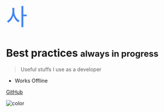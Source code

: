 <h1 style="font-size: 63px;font-weight: 500;" class="logo"><span style="color:#4285f4;">사</span></h1>

# Best practices <small>always in progress</small>

> Useful stuffs I use as a developer

- Works Offline

[GitHub](https://github.com/saxjst/docs.saxjst.com)

<!-- background color -->

![color](#b8cbe7)
